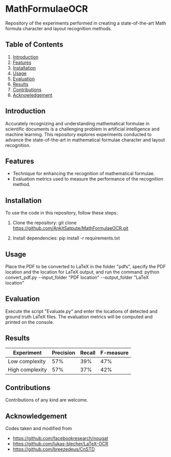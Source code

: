 # MathFormulaeOCR
Repository of the experiments performed in creating a state-of-the-art Math formula character and layout recognition methods.


## Table of Contents

1. [Introduction](#introduction)
2. [Features](#features)
3. [Installation](#installation)
4. [Usage](#usage)
5. [Evaluation](#evaluation)
6. [Results](#results)
7. [Contributions](#contributions)
8. [Acknowledgement](#acknowledgement)

## Introduction

Accurately recognizing and understanding mathematical formulae in scientific documents is a challenging problem in artificial intelligence and machine learning. This repository explores experiments conducted to advance the state-of-the-art in mathematical formulae character and layout recognition.

## Features

- Technique for enhancing the recognition of mathematical formulae.
- Evaluation metrics used to measure the performance of the recognition method.

## Installation

To use the code in this repository, follow these steps:

1. Clone the repository:
    git clone https://github.com/AnkitSatpute/MathFormulaeOCR.git
   
2. Install dependencies:
   pip install -r requirements.txt

## Usage
Place the PDF to be converted to LaTeX in the folder "pdfs", specify the PDF location and the location for LaTeX output, and run the command: 
                python convert_pdf.py --input_folder "PDF location" --output_folder "LaTeX location"

## Evaluation
Execute the script "Evaluate.py" and enter the locations of detected and ground truth LaTeX files. The evaluation metrics will be computed and printed on the console. 

## Results

| Experiment      | Precision | Recall | F-measure |
|-----------------|-----------|--------|-----------|
| Low complexity  | 57%       | 39%    | 47%       |
| High complexity | 57%       | 37%    | 42%       |



## Contributions
Contributions of any kind are welcome.

## Acknowledgement
Codes taken and modified from 
- https://github.com/facebookresearch/nougat
- https://github.com/lukas-blecher/LaTeX-OCR
- https://github.com/breezedeus/CnSTD



